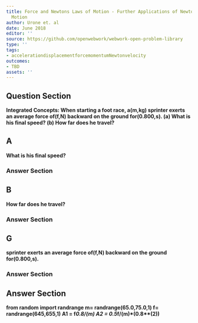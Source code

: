 ```yaml
---
title: Force and Newtons Laws of Motion - Further Applications of Newtons Laws of
  Motion
author: Urone et. al
date: June 2018
editor: ''
source: https://github.com/openwebwork/webwork-open-problem-library
type: ''
tags:
- accelerationdisplacementforcemomentumNewtonvelocity
outcomes:
- TBD
assets: ''
---
```


## Question Section 

<b>Integrated Concepts:<b> When starting a foot race, a(m,kg) sprinter exerts an average force of(f,N) backward on the ground for(0.800,s).
(a) What is his final speed? 
(b) How far does he travel?

## A
What is his final speed? 
### Answer Section
## B
How far does he travel?
### Answer Section
## G
sprinter exerts an average force of(f,N) backward on the ground for(0.800,s).
### Answer Section


## Answer Section

from random import randrange
m= randrange(65.0,75.0,1)
f= randrange(645,655,1)
A1 = f*0.8/(m)
A2 = 0.5*f/(m)*(0.8**(2))